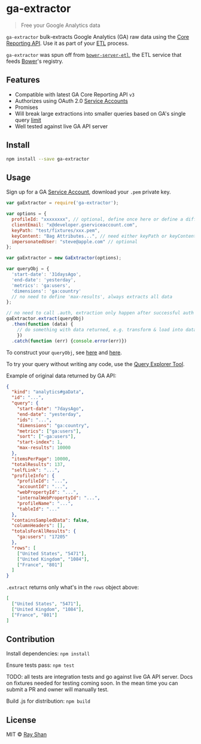 # ga-extractor

> Free your Google Analytics data

`ga-extractor` bulk-extracts Google Analytics (GA) raw data using the [Core Reporting API](https://developers.google.com/analytics/devguides/reporting/core/v3/). Use it as part of your [ETL](http://en.wikipedia.org/wiki/Extract,_transform,_load) process.

`ga-extractor` was spun off from [`bower-server-etl`](https://github.com/rayshan/bower-server-etl), the ETL service that feeds [Bower](http://bower.io/)'s registry.


## Features

- Compatible with latest GA Core Reporting API `v3`
- Authorizes using OAuth 2.0 [Service Accounts](https://developers.google.com/accounts/docs/OAuth2ServiceAccount)
- Promises
- Will break large extractions into smaller queries based on GA's single query [limit](https://developers.google.com/analytics/devguides/reporting/core/v3/limits-quotas#core_reporting)
- Well tested against live GA API server


## Install

```sh
npm install --save ga-extractor
```


## Usage

Sign up for a GA [Service Account](https://developers.google.com/accounts/docs/OAuth2ServiceAccount), download your `.pem` private key.

```js
var gaExtractor = require('ga-extractor');

var options = {
  profileId: "xxxxxxxx", // optional, define once here or define a different one in every queryObj
  clientEmail: "x@developer.gserviceaccount.com",
  keyPath: "test/fixtures/xxx.pem",
  keyContent: "Bag Attributes...", // need either keyPath or keyContent
  impersonatedUser: "steve@apple.com" // optional
};

var gaExtractor = new GaExtractor(options);

var queryObj = {
  'start-date': '31daysAgo',
  'end-date': 'yesterday',
  'metrics': 'ga:users',
  'dimensions': 'ga:country'
  // no need to define 'max-results', always extracts all data
};

// no need to call .auth, extraction only happen after successful auth
gaExtractor.extract(queryObj)
  .then(function (data) {
    // do something with data returned, e.g. transform & load into database
    })
  .catch(function (err) {console.error(err)})
```

To construct your `queryObj`, see [here](https://developers.google.com/analytics/devguides/reporting/core/v3/reference#q_summary) and [here](https://developers.google.com/analytics/devguides/reporting/core/v3/reference).

To try your query without writing any code, use the [Query Explorer Tool](https://ga-dev-tools.appspot.com/explorer/).

Example of original data returned by GA API:

```json
{
  "kind": "analytics#gaData",
  "id": "...",
  "query": {
    "start-date": "7daysAgo",
    "end-date": "yesterday",
    "ids": "...",
    "dimensions": "ga:country",
    "metrics": ["ga:users"],
    "sort": ["-ga:users"],
    "start-index": 1,
    "max-results": 10000
  },
  "itemsPerPage": 10000,
  "totalResults": 137,
  "selfLink": "...",
  "profileInfo": {
    "profileId": "...",
    "accountId": "...",
    "webPropertyId": "...",
    "internalWebPropertyId": "...",
    "profileName": "...",
    "tableId": "..."
  },
  "containsSampledData": false,
  "columnHeaders": [],
  "totalsForAllResults": {
    "ga:users": "17205"
  },
  "rows": [
    ["United States", "5471"],
    ["United Kingdom", "1084"],
    ["France", "801"]
  ]
}
```

`.extract` returns only what's in the `rows` object above:
```json
[
  ["United States", "5471"],
  ["United Kingdom", "1084"],
  ["France", "801"]
]
```

## Contribution

Install dependencies: `npm install`

Ensure tests pass: `npm test`

TODO: all tests are integration tests and go against live GA API server. Docs on fixtures needed for testing coming soon. In the mean time you can submit a PR and owner will manually test.

Build .js for distribution: `npm build`


## License

MIT © [Ray Shan](shan.io)
